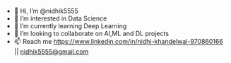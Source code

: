 - 👋 Hi, I’m @nidhik5555
- 👀 I’m interested in Data Science
- 🌱 I’m currently learning Deep Learning
- 💞️ I’m looking to collaborate on AI,ML and DL projects
- 📫 Reach me https://www.linkedin.com/in/nidhi-khandelwal-970860166 || nidhik5555@gmail.com 

<!---
nidhik5555/nidhik5555 is a ✨ special ✨ repository because its `README.md` (this file) appears on your GitHub profile.
You can click the Preview link to take a look at your changes.
--->
